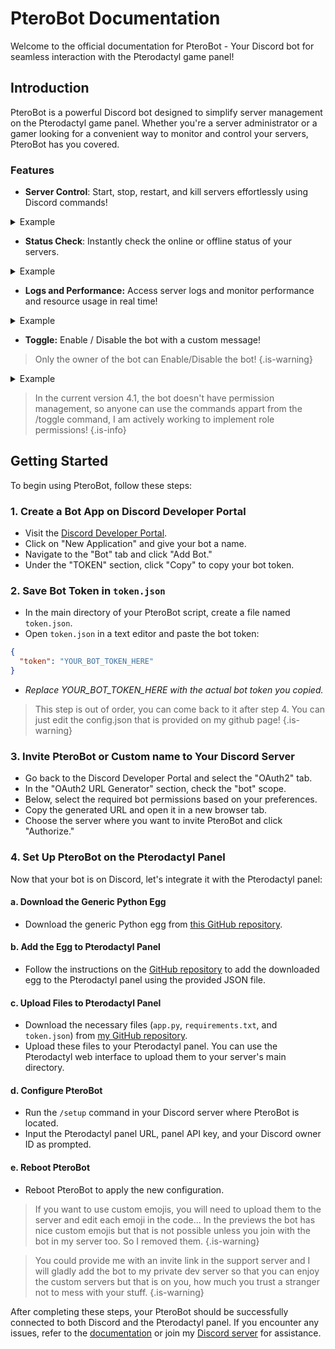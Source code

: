 # PteroBot Documentation
Welcome to the official documentation for PteroBot - Your Discord bot for seamless interaction with the Pterodactyl game panel!

## Introduction
PteroBot is a powerful Discord bot designed to simplify server management on the Pterodactyl game panel. Whether you're a server administrator or a gamer looking for a convenient way to monitor and control your servers, PteroBot has you covered.

### Features
- **Server Control**: Start, stop, restart, and kill servers effortlessly using Discord commands!
<details>
  <summary>Example</summary>
  <img src="/discord_gdjx1p4ecv.gif" alt="Start Server GIF" onclick="toggleGif(this)">
</details>

- **Status Check**: Instantly check the online or offline status of your servers.
<details>
  <summary>Example</summary>
  <img src="/0f749e55-514f-4275-b9c4-4f43bbefdbd5.gif" alt="Start Server GIF" onclick="toggleGif(this)">
</details>

- **Logs and Performance:** Access server logs and monitor performance and resource usage in real time!
<details>
  <summary>Example</summary>
  <img src="/discord_nyokqq11yc.gif" alt="Start Server GIF" onclick="toggleGif(this)">
</details>

- **Toggle:** Enable / Disable the bot with a custom message! 
> Only the owner of the bot can Enable/Disable the bot!
{.is-warning}
<details>
  <summary>Example</summary>
  <img src="/discord_ddlizzbcsq.gif" alt="Start Server GIF" onclick="toggleGif(this)">
</details>

> In the current version 4.1, the bot doesn't have permission management, so anyone can use the commands appart from the /toggle command, I am actively working to implement role permissions!
{.is-info}

## Getting Started

To begin using PteroBot, follow these steps:

### 1. Create a Bot App on Discord Developer Portal

- Visit the [Discord Developer Portal](https://discord.com/developers/applications).
- Click on "New Application" and give your bot a name.
- Navigate to the "Bot" tab and click "Add Bot."
- Under the "TOKEN" section, click "Copy" to copy your bot token.

### 2. Save Bot Token in `token.json`

- In the main directory of your PteroBot script, create a file named `token.json`.
- Open `token.json` in a text editor and paste the bot token:

```json
{
  "token": "YOUR_BOT_TOKEN_HERE"
}
```
- *Replace YOUR_BOT_TOKEN_HERE with the actual bot token you copied.*

> This step is out of order, you can come back to it after step 4. 
You can just edit the config.json that is provided on my github page!
{.is-warning}


### 3. Invite PteroBot or Custom name to Your Discord Server

- Go back to the Discord Developer Portal and select the "OAuth2" tab.
- In the "OAuth2 URL Generator" section, check the "bot" scope.
- Below, select the required bot permissions based on your preferences.
- Copy the generated URL and open it in a new browser tab.
- Choose the server where you want to invite PteroBot and click "Authorize."

### 4. Set Up PteroBot on the Pterodactyl Panel

Now that your bot is on Discord, let's integrate it with the Pterodactyl panel:

#### a. Download the Generic Python Egg

- Download the generic Python egg from [this GitHub repository](https://github.com/parkervcp/eggs/tree/master/generic/python).

#### b. Add the Egg to Pterodactyl Panel

- Follow the instructions on the [GitHub repository](https://github.com/parkervcp/eggs/tree/master/generic/python) to add the downloaded egg to the Pterodactyl panel using the provided JSON file.

#### c. Upload Files to Pterodactyl Panel

- Download the necessary files (`app.py`, `requirements.txt`, and `token.json`) from [my GitHub repository](https://github.com/Tumba123/pterobot).
- Upload these files to your Pterodactyl panel. You can use the Pterodactyl web interface to upload them to your server's main directory.

#### d. Configure PteroBot

- Run the `/setup` command in your Discord server where PteroBot is located.
- Input the Pterodactyl panel URL, panel API key, and your Discord owner ID as prompted.

#### e. Reboot PteroBot

- Reboot PteroBot to apply the new configuration.

> If you want to use custom emojis, you will need to upload them to the server and edit each emoji in the code... In the previews the bot has nice custom emojis but that is not possible unless you join with the bot in my server too. So I removed them.
{.is-warning}

> You could provide me with an invite link in the support server and I will gladly add the bot to my private dev server so that you can enjoy the custom servers but that is on you, how much you trust a stranger not to mess with your stuff.
{.is-warning}





After completing these steps, your PteroBot should be successfully connected to both Discord and the Pterodactyl panel. If you encounter any issues, refer to the [documentation](https://wiki.codeprobe.xyz/en/PteroBot) or join my [Discord server](https://discord.gg/3qwqqA4GKF) for assistance.



